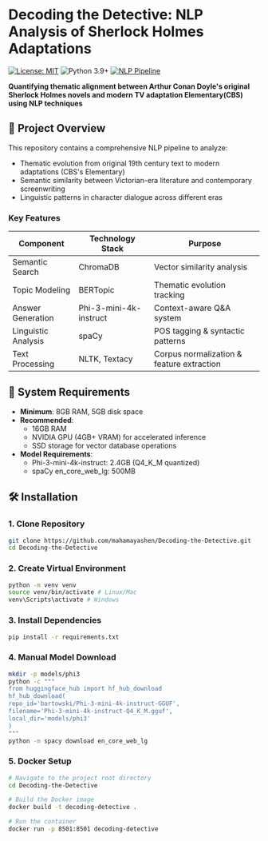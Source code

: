 # Decoding the Detective: NLP Analysis of Sherlock Holmes Adaptations

[![License: MIT](https://img.shields.io/badge/License-MIT-yellow.svg)](https://opensource.org/licenses/MIT)
![Python 3.9+](https://img.shields.io/badge/Python-3.9%2B-blue.svg)
[![NLP Pipeline](https://img.shields.io/badge/NLP%20Pipeline-spaCy%7CBERTopic%7CPhi--3-blueviolet)](https://github.com/mahamayashen/Decoding-the-Detective)

**Quantifying thematic alignment between Arthur Conan Doyle's original Sherlock Holmes novels and modern TV adaptation Elementary(CBS) using NLP techniques**


## 📖 Project Overview
This repository contains a comprehensive NLP pipeline to analyze:

- Thematic evolution from original 19th century text to modern adaptations (CBS's Elementary)
- Semantic similarity between Victorian-era literature and contemporary screenwriting
- Linguistic patterns in character dialogue across different eras

### Key Features
| Component              | Technology Stack       | Purpose                              |
|------------------------|------------------------|--------------------------------------|
| Semantic Search        | ChromaDB               | Vector similarity analysis           |
| Topic Modeling         | BERTopic               | Thematic evolution tracking          |
| Answer Generation      | Phi-3-mini-4k-instruct | Context-aware Q&A system             |
| Linguistic Analysis    | spaCy                  | POS tagging & syntactic patterns      |
| Text Processing        | NLTK, Textacy          | Corpus normalization & feature extraction |

## 🚨 System Requirements
- **Minimum**: 8GB RAM, 5GB disk space
- **Recommended**: 
  - 16GB RAM 
  - NVIDIA GPU (4GB+ VRAM) for accelerated inference
  - SSD storage for vector database operations
- **Model Requirements**:
  - Phi-3-mini-4k-instruct: 2.4GB (Q4_K_M quantized)
  - spaCy en_core_web_lg: 500MB

## 🛠️ Installation 

### 1. Clone Repository
```bash
git clone https://github.com/mahamayashen/Decoding-the-Detective.git
cd Decoding-the-Detective
```

### 2. Create Virtual Environment
```bash
python -m venv venv
source venv/bin/activate # Linux/Mac
venv\Scripts\activate # Windows
```

### 3. Install Dependencies
```bash
pip install -r requirements.txt
```

### 4. Manual Model Download
```bash
mkdir -p models/phi3
python -c """
from huggingface_hub import hf_hub_download
hf_hub_download(
repo_id='bartowski/Phi-3-mini-4k-instruct-GGUF',
filename='Phi-3-mini-4k-instruct-Q4_K_M.gguf',
local_dir='models/phi3'
)
"""
python -m spacy download en_core_web_lg
```

### 5. Docker Setup
```bash
# Navigate to the project root directory
cd Decoding-the-Detective

# Build the Docker image
docker build -t decoding-detective .

# Run the container
docker run -p 8501:8501 decoding-detective
```
